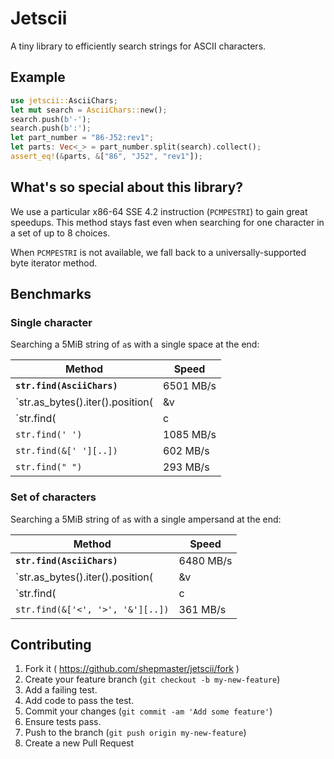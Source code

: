 # Jetscii

A tiny library to efficiently search strings for ASCII characters.

## Example

```rust
use jetscii::AsciiChars;
let mut search = AsciiChars::new();
search.push(b'-');
search.push(b':');
let part_number = "86-J52:rev1";
let parts: Vec<_> = part_number.split(search).collect();
assert_eq!(&parts, &["86", "J52", "rev1"]);
```

## What's so special about this library?

We use a particular x86-64 SSE 4.2 instruction (`PCMPESTRI`) to gain
great speedups. This method stays fast even when searching for one
character in a set of up to 8 choices.

When `PCMPESTRI` is not available, we fall back to a
universally-supported byte iterator method.

## Benchmarks

### Single character

Searching a 5MiB string of `a`s with a single space at the end:

| Method                                           | Speed     |
|--------------------------------------------------|-----------|
| **`str.find(AsciiChars)`**                       | 6501 MB/s |
| `str.as_bytes().iter().position(|&v| v == b' ')` | 1620 MB/s |
| `str.find(|c| c == ' ')`                         | 1090 MB/s |
| `str.find(' ')`                                  | 1085 MB/s |
| `str.find(&[' '][..])`                           |  602 MB/s |
| `str.find(" ")`                                  |  293 MB/s |

### Set of characters

Searching a 5MiB string of `a`s with a single ampersand at the end:

| Method                                           | Speed     |
|--------------------------------------------------|-----------|
| **`str.find(AsciiChars)`**                       | 6480 MB/s |
| `str.as_bytes().iter().position(|&v| ...)`       | 1620 MB/s |
| `str.find(|c| ...)`                              | 1022 MB/s |
| `str.find(&['<', '>', '&'][..])`                 |  361 MB/s |

## Contributing

1. Fork it ( https://github.com/shepmaster/jetscii/fork )
2. Create your feature branch (`git checkout -b my-new-feature`)
3. Add a failing test.
4. Add code to pass the test.
5. Commit your changes (`git commit -am 'Add some feature'`)
6. Ensure tests pass.
7. Push to the branch (`git push origin my-new-feature`)
8. Create a new Pull Request
